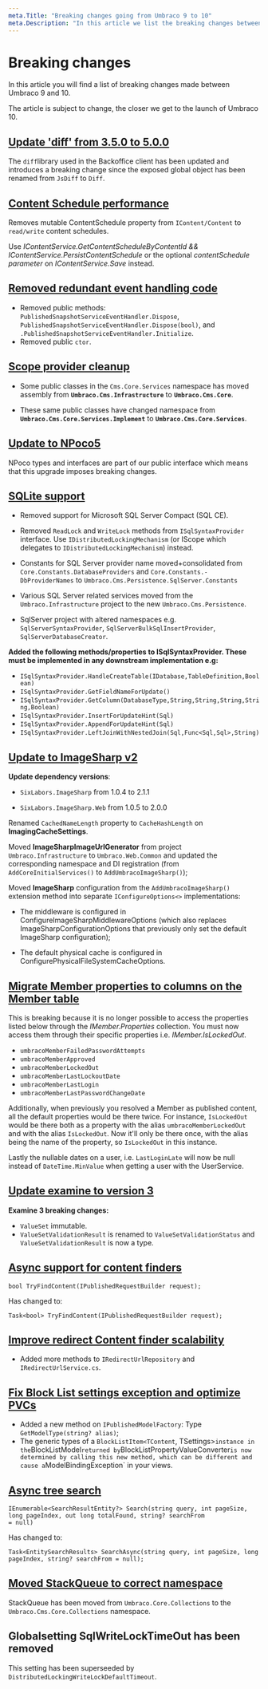 ```yaml
---
meta.Title: "Breaking changes going from Umbraco 9 to 10"
meta.Description: "In this article we list the breaking changes between Umbraco 9 and 10"
---
```


# Breaking changes

In this article you will find a list of breaking changes made between Umbraco 9 and 10.

The article is subject to change, the closer we get to the launch of Umbraco 10.

## [Update 'diff' from 3.5.0 to 5.0.0](https://github.com/umbraco/Umbraco-CMS/issues/12337)

The `diff`library used in the Backoffice client has been updated and introduces a breaking change since the exposed global object has been renamed from `JsDiff` to `Diff`.

## [Content Schedule performance](https://github.com/umbraco/Umbraco-CMS/pull/11398)

Removes mutable ContentSchedule property from `IContent/Content` to `read/write` content schedules. 

Use _IContentService.GetContentScheduleByContentId && IContentService.PersistContentSchedule_ or the optional _contentSchedule parameter_ on _IContentService.Save_ instead.

## [Removed redundant event handling code](https://github.com/umbraco/Umbraco-CMS/pull/11842)

- Removed public methods: `PublishedSnapshotServiceEventHandler.Dispose`, `PublishedSnapshotServiceEventHandler.Dispose(bool)`, and `.PublishedSnapshotServiceEventHandler.Initialize`.
- Removed public `ctor`.

## [Scope provider cleanup](https://github.com/umbraco/Umbraco-CMS/pull/11859)

- Some public classes in the `Cms.Core.Services` namespace has moved assembly from **`Umbraco.Cms.Infrastructure`** to **`Umbraco.Cms.Core`**.

- These same public classes have changed namespace from **`Umbraco.Cms.Core.Services.Implement`** to **`Umbraco.Cms.Core.Services`**.

## [Update to NPoco5](https://github.com/umbraco/Umbraco-CMS/pull/11880)

NPoco types and interfaces are part of our public interface which means that this upgrade imposes breaking changes.

## [SQLite support](https://github.com/umbraco/Umbraco-CMS/pull/11922)

- Removed support for Microsoft SQL Server Compact (SQL CE).

- Removed `ReadLock` and `WriteLock` methods from `ISqlSyntaxProvider` interface. Use  `IDistributedLockingMechanism` (or IScope which delegates to `IDistributedLockingMechanism`) instead.

- Constants for SQL Server provider name moved+consolidated from `Core.Constants.DatabaseProviders` and `Core.Constants.-DbProviderNames` to `Umbraco.Cms.Persistence.SqlServer.Constants`

- Various SQL Server related services moved from the `Umbraco.Infrastructure` project to the new `Umbraco.Cms.Persistence`.

- SqlServer project with altered namespaces e.g. `SqlServerSyntaxProvider`, `SqlServerBulkSqlInsertProvider`, `SqlServerDatabaseCreator`.

**Added the following methods/properties to ISqlSyntaxProvider. These must be implemented in any downstream implementation e.g:**

- `ISqlSyntaxProvider.HandleCreateTable(IDatabase,TableDefinition,Boolean)`
- `ISqlSyntaxProvider.GetFieldNameForUpdate()`
- `ISqlSyntaxProvider.GetColumn(DatabaseType,String,String,String,String,Boolean)`
- `ISqlSyntaxProvider.InsertForUpdateHint(Sql)`
- `ISqlSyntaxProvider.AppendForUpdateHint(Sql)`
- `ISqlSyntaxProvider.LeftJoinWithNestedJoin(Sql,Func<Sql,Sql>,String)`

## [Update to ImageSharp v2](https://github.com/umbraco/Umbraco-CMS/pull/12185)

**Update dependency versions**:

- `SixLabors.ImageSharp` from 1.0.4 to 2.1.1

- `SixLabors.ImageSharp.Web` from 1.0.5 to 2.0.0

Renamed `CachedNameLength` property to `CacheHashLength` on **ImagingCacheSettings**.

Moved **ImageSharpImageUrlGenerator** from project `Umbraco.Infrastructure` to `Umbraco.Web.Common` and updated the corresponding namespace and DI registration (from `AddCoreInitialServices()` to `AddUmbracoImageSharp()`);

Moved **ImageSharp** configuration from the `AddUmbracoImageSharp()` extension method into separate `IConfigureOptions<>` implementations:

- The middleware is configured in ConfigureImageSharpMiddlewareOptions (which also replaces ImageSharpConfigurationOptions that previously only set the default ImageSharp configuration);

- The default physical cache is configured in ConfigurePhysicalFileSystemCacheOptions.

## [Migrate Member properties to columns on the Member table](https://github.com/umbraco/Umbraco-CMS/pull/12205)

This is breaking because it is no longer possible to access the properties listed below through the _IMember.Properties_ collection. You must now access them through their specific properties i.e. _IMember.IsLockedOut_.

- `umbracoMemberFailedPasswordAttempts`
- `umbracoMemberApproved`
- `umbracoMemberLockedOut`
- `umbracoMemberLastLockoutDate`
- `umbracoMemberLastLogin`
- `umbracoMemberLastPasswordChangeDate`

Additionally, when previously you resolved a Member as published content, all the default properties would be there twice. For instance, `IsLockedOut` would be there both as a property with the alias `umbracoMemberLockedOut` and with the alias `IsLockedOut`. Now it'll only be there once, with the alias being the name of the property, so `IsLockedOut` in this instance.

Lastly the nullable dates on a user, i.e. `LastLoginLate` will now be null instead of `DateTime.MinValue` when getting a user with the UserService.

## [Update examine to version 3](https://github.com/umbraco/Umbraco-CMS/pull/12307)

**Examine 3 breaking changes:**

- `ValueSet` immutable.
- `ValueSetValidationResult` is renamed to `ValueSetValidationStatus` and `ValueSetValidationResult` is now a type.

## [Async support for content finders](https://github.com/umbraco/Umbraco-CMS/pull/12340)

```CSharp
bool TryFindContent(IPublishedRequestBuilder request);
```

Has changed to:

```CSharp
Task<bool> TryFindContent(IPublishedRequestBuilder request);
```

## [Improve redirect Content finder scalability](https://github.com/umbraco/Umbraco-CMS/pull/12341)

- Added more methods to `IRedirectUrlRepository` and `IRedirectUrlService.cs`.

## [Fix Block List settings exception and optimize PVCs](https://github.com/umbraco/Umbraco-CMS/pull/12342)

- Added a new method on `IPublishedModelFactory`: Type `GetModelType(string? alias)`;
- The generic types of a `BlockListItem<TContent`, TSettings>` instance in the `BlockListModel` returned by `BlockListPropertyValueConverter` is now determined by calling this new method, which can be different and cause a `ModelBindingException` in your views.

## [Async tree search](https://github.com/umbraco/Umbraco-CMS/pull/12344)

```CSharp
IEnumerable<SearchResultEntity?> Search(string query, int pageSize, long pageIndex, out long totalFound, string? searchFrom 
= null)
```

Has changed to:

```CSharp
Task<EntitySearchResults> SearchAsync(string query, int pageSize, long pageIndex, string? searchFrom = null);
```

## [Moved StackQueue to correct namespace](https://github.com/umbraco/Umbraco-CMS/pull/12347)

StackQueue has been moved from `Umbraco.Core.Collections` to the `Umbraco.Cms.Core.Collections` namespace.

## Globalsetting SqlWriteLockTimeOut has been removed

This setting has been superseeded by `DistributedLockingWriteLockDefaultTimeout`.
